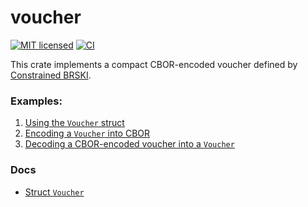 # voucher

[![MIT licensed][mit-badge]][mit-url]
[![CI][actions-badge]][actions-url]

[mit-badge]: https://img.shields.io/badge/license-MIT-blue.svg
[mit-url]: https://github.com/AnimaGUS-minerva/voucher/blob/master/LICENSE
[actions-badge]: https://github.com/AnimaGUS-minerva/voucher/workflows/CI/badge.svg
[actions-url]: https://github.com/AnimaGUS-minerva/voucher/actions

This crate implements a compact CBOR-encoded voucher defined by [Constrained BRSKI](https://www.ietf.org/archive/id/draft-ietf-anima-constrained-voucher-15.html).

### Examples:
1) [Using the `Voucher` struct](https://animagus-minerva.github.io/voucher/doc/minerva_voucher/index.html#1-using-the-voucher-struct)
2) [Encoding a `Voucher` into CBOR](https://animagus-minerva.github.io/voucher/doc/minerva_voucher/index.html#2-encoding-a-voucher-into-cbor)
3) [Decoding a CBOR-encoded voucher into a `Voucher`](https://animagus-minerva.github.io/voucher/doc/minerva_voucher/index.html#3-decoding-a-cbor-encoded-voucher-into-a-voucher)

### Docs
- [Struct `Voucher`](https://AnimaGUS-minerva.github.io/voucher/doc/minerva_voucher/struct.Voucher.html)
